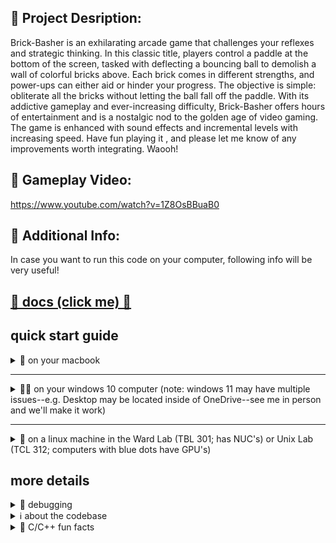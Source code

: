 ##  🤖 Project Desription: 
Brick-Basher is an exhilarating arcade game that challenges your reflexes and strategic thinking. In this classic title, players control a paddle at the bottom of the screen, tasked with deflecting a bouncing ball to demolish a wall of colorful bricks above. Each brick comes in different strengths, and power-ups can either aid or hinder your progress. The objective is simple: obliterate all the bricks without letting the ball fall off the paddle. With its addictive gameplay and ever-increasing difficulty, Brick-Basher offers hours of entertainment and is a nostalgic nod to the golden age of video gaming. The game is enhanced with sound effects and incremental levels with increasing speed. Have fun playing it , and please let me know of any improvements worth integrating. Waooh!

##  🌸 Gameplay Video:
https://www.youtube.com/watch?v=1Z8OsBBuaB0

##  🍎 Additional Info:
In case you want to run this code on your computer, following info will be very useful!

## [🐄 docs (click me) 🐌](https://github.com/james-bern/CSCI-371/wiki)

## quick start guide
<details>
  <summary>🍏 on your macbook</summary>

#### build and run
- **open terminal:** `⌘ + Space`; type `Terminal`; press `Enter`
- **(optional but recommended) old-style fullscreen Terminal:** hold `option`; click green circle
- **navigate to Desktop:** `cd Desktop`
- **install Mac build tools if you don't have them already**
  - **(option a) you alread have Xcode and are done!**
  - **(option b -- recommended if you don't have Xcode) install standalone command line tools:**
    - go to this random link https://developer.apple.com/download/all/?q=xcode
    - sign in (make an account if necessary)
    - download the command line tools for your operating system (to find out which OS you have, click the apple logo at the top left of the screen -> about this Mac)
  - **(option c) install Xcode:** https://apps.apple.com/us/app/xcode/id497799835?mt=12
  - **_if prompted, install developer tools and then repeat this step_**
- **build and run:** `source mac_build_and_run.sh --help`
#### debug
- **debug with VS Code:**
  - **install and configure VS Code**
    - **follow steps for 'Installation':** https://code.visualstudio.com/docs/setup/mac
    - **follow steps for 'Launching from the command line':** https://code.visualstudio.com/docs/setup/mac#_launching-from-the-command-line
  - **_install CodeLLDB when prompted_**
  - **(optional but recommended) install C/C++ extension:** https://marketplace.visualstudio.com/items?itemName=ms-vscode.cpptools
- **❗ _if you randomly start having problems, you may need to shell uninstall and then shell install again_ (see 'Launching from the command line')**
#### misc
- **(recommended) set refresh rate to 60 Hertz**
  - **open System Preferences:** `⌘ + Space`; type `System Preferences`; press `Enter`
  - **click Displays**
  - Refresh Rate -> 60 Hertz
- **make a file executable (runnable as `./foo.bar`):** `chmod +x foo.bar`
- **open finder:** `open .`
- **show hidden folders in finder:** `⌘ + Shift + .`
- **show all file extensions in finder:** Finder -> Preferences... -> Advanced -> Show all filename extensions
</details>
<hr>
<details>
  <summary>🤷‍♂️ on your windows 10 computer (note: windows 11 may have multiple issues--e.g. Desktop may be located inside of OneDrive--see me in person and we'll make it work)</summary>

#### build and run
- **install git if you don't have it**
  - **install standalone (use all default options):** https://git-scm.com/download/win
- **install C++ build tools if you don't have them (any year should work)**
  - **option a (recommended) -- install standalone (:warning: you will need to scroll down; be careful you install the right thing):** https://visualstudio.microsoft.com/downloads/?q=build+tools
  - **option b -- install Visual Studio Community Edition:** https://visualstudio.microsoft.com/downloads/
- **open a x64 Native Tools Command Prompt:** press `⊞ Win`; type `x64`; press `Enter`
- **navigate to Desktop:** `cd "C:\Users\YOUR_USER_NAME\Desktop"`
- **navigate into repo:** `cd Brick-Basher`
- **build and run / debug:** `windows_build_and_run.bat --help`
- **(optional but recommended) create a shortcut for the x64 Native Tools Command Prompt that starts in repo**
  - **bring up x64 Native Tools Command Prompt in start menu:** press `⊞ Win`; type `x64`
  - **bring up shortcut in file explorer:** click Open file location
  - **create a Desktop shortcut:** holding control, click and drag highlighted shortcut to your Desktop
  - **customize shortcut:**
    - right click Desktop shortcut -> change Start in field to `"C:\Users\YOUR_USER_NAME\Desktop\CSCI-371"`
    - go to General tab -> change name (no-name field) to `CSCI-371` (or whatever you would like)

#### debug
- **option a (so much better) -- debug with RemedyBG (vroom vroom)**
  - purchase here (if cost is an issue, just let me know) https://remedybg.itch.io/remedybg
  - place remedybg.exe in CSCI-371 directory
- **option b (maybe easier at first, but trust me it's not worth it) -- debug with Visual Studio Code**
  - **install VS Code if you don't have it:** https://code.visualstudio.com/download
#### misc
- **open file explorer:** start .
- **show hidden files:** press `⊞ Win`; type Show hidden files; File Explorer Options -> Show hidden files... (also a good time to make sure Hide extensions for known file types is unchecked)
</details>
<hr>
<details>
  <summary>🐧 on a linux machine in the Ward Lab (TBL 301; has NUC's) or Unix Lab (TCL 312; computers with blue dots have GPU's)</summary>
 
#### build and run
- **open a terminal:** `CTRL + Alt + T`
- **(optional; breaks `Ctrl + V` binding for Vim) change Terminal's paste shortcut from `Ctrl + Shift + V` to `Ctrl + V`:** Terminal -> Preferences -> Shortcuts -> Edit -> Paste -> `CTRL + V`
- **navigate to Desktop:** `cd Desktop`
- **clone codebase:** `git clone https://github.com/james-bern/CSCI-371.git`
- **navigate into repo:** `cd CSCI-371`
- **build and run / debug:** `source ubuntu_build_and_run.sh --help`
#### debug
- **_install CodeLLDB when prompted_**
- **(optional but recommended) install C/C++ extension:** https://marketplace.visualstudio.com/items?itemName=ms-vscode.cpptools
#### misc
- **make a file executable (runnable as `./foo.bar`):** `chmod +x foo.bar`
- **open file explorer:** `nautilus .`
- **show hidden folders in file explorer:** `Ctrl + H`
- **panic in terminal:** `Ctrl + C`
- **unfreeze the terminal (frozen by Ctrl + S):** `Ctrl + Q`
</details>

## more details
<details>
  <summary>🐛 debugging</summary>

#### basic usage
- click to the left of a line number (red circle should appear) to toggle a breakpoint
#### troubleshooting
- **known issue -- pause button doesn't work at first in VS Code**
  - workaround: hit a manual breakpoint and resume, then pause should work
</details>

<details>
 <summary>ℹ️ about the codebase</summary>
  
#### design philosophy
the CSCI-371 codebase was designed to
- compile very fast
- run fast enough
- be simple
- be small
- not require an IDE
 
#### fun facts
- the codebase is using a [unity build](https://hero.handmade.network/forums/code-discussion/t/2651-unity_builds_in_practice) (smoosh everything into one file and compile it; no incremental building; no relation to the game engine)

#### credits
- how to debug an executable from the command line with vscode https://docs.omnetpp.org/articles/omnetpp-debugging-tips/
</details>

<details>
 <summary>🎉 C/C++ fun facts</summary>

```c
// // stack-allocated fixed-size arrays

// stack-allocated fixed-size array of 16 doubles filled with garbage
double a[16];

// same thing but filled with zeroes
double a[16] = {}; 

// these three lines are equivalent
double a[3] = { 0, 0, 0 };
double a[3] = {};
double a[] = { 0, 0, 0 };

// consider a function foo that takes a pointer to a double
void foo(double *bar);
// if we call foo on a fixed size array bar, then inside the body of foo
// the argument bar will no longer be a fixed size array
// it will have "decayed into a pointer"
```

```c
// // heap-allocated arrays

// b is a pointer to heap-allocated array of 1000 doubles filled with garbage
double *b = (double *) malloc(1000 * sizeof(double));

// same thing but filled with zeroes
double *b = (double *) calloc(1000, sizeof(double));
// ^ equivalent to calling malloc as above and then calling
// memset(b, 0, 1000 * sizeof(double));       
```

```c
// // structs

// this is a struct containing two doubles followed by two ints followed by a pointer to a Poe    
struct Poe {                                                                               
    double x, y;                                                                             
    int i, j;                                                                              
    Poe *twin;                                                                             
};                                                                                         

// stack-allocated struct of type Poe filled with garbage
Poe poe;

// same thing but filled with zeroes
Poe poe = {};
// for the example struct, this is equivalent to Poe poe = { 0.0, 0.0, 0, 0, NULL };          
// which we can also write as Poe poe = { 0, 0, 0, 0, 0 } without the compiler complaining    

// stack-allocated fixed-size array of 5 Poe's filled with zeroes
Poe poes[5] = {};

// pointer to a heap-allocated array of 9999 Poe's filled with garbage
Poe *poes = malloc(9999 * sizeof(Poe));

// you can partially intialize an array or struct (unspecified arguments filled with zeros)  
// e.g. Poe poe = { 3.14, -4.2, 1 }; is the same as Poe poe = { 3.14, -4.2, 1, 0, NULL };    

// the journey continues...                                     
Poe poe_array[4] = { { 1.3, 0, 5 }, {}, { .2, .4, 1, 3 } };
```

```c
// // white space

void purple (int *cow) {               
     *cow += 5;                        
}                                      
                                       
// is the same as                         
                                       
void purple(int*cow){*cow+=5;}         
                                       
// is the same as                         
                                       
void                                   
   purple      (int                    
* cow) {                               
  *                                    
cow += 5     ;              }          
```

```c
// // struct / class basics

// both the . and the -> let me access the fields of a struct/class
// .  is when we have the thing                                    
// -> is when we have a pointer to the thing                       
// rule of thumb: pass by pointer when we need to modify the thing 
// (e.g. sbuff_push_back)                                          

struct Teacher {
    double height;
    char *mothers_maiden_name;
    int social_security_number;
};

int main() {
    Teacher jim = {};
    jim.social_security_number = 123;
    return 0;
}
```
</details>


